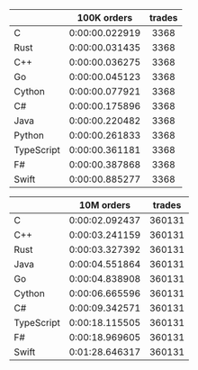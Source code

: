 ||100K orders|trades|
-|:-:|:-:|
|C|0:00:00.022919|3368|
|Rust|0:00:00.031435|3368|
|C++|0:00:00.036275|3368|
|Go|0:00:00.045123|3368|
|Cython|0:00:00.077921|3368|
|C#|0:00:00.175896|3368|
|Java|0:00:00.220482|3368|
|Python|0:00:00.261833|3368|
|TypeScript|0:00:00.361181|3368|
|F#|0:00:00.387868|3368|
|Swift|0:00:00.885277|3368|


||10M orders|trades|
-|:-:|:-:|
|C|0:00:02.092437|360131|
|C++|0:00:03.241159|360131|
|Rust|0:00:03.327392|360131|
|Java|0:00:04.551864|360131|
|Go|0:00:04.838908|360131|
|Cython|0:00:06.665596|360131|
|C#|0:00:09.342571|360131|
|TypeScript|0:00:18.115505|360131|
|F#|0:00:18.969605|360131|
|Swift|0:01:28.646317|360131|


